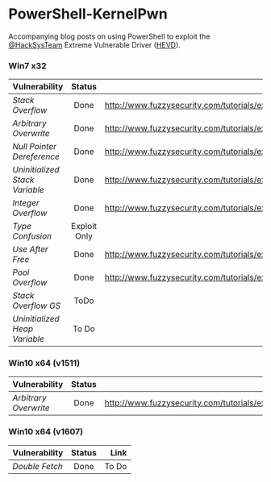 # PowerShell-KernelPwn

Accompanying blog posts on using PowerShell to exploit the [@HackSysTeam](https://twitter.com/hacksysteam) Extreme Vulnerable Driver ([HEVD](https://github.com/hacksysteam/HackSysExtremeVulnerableDriver)).

### Win7 x32

| Vulnerability | Status        | Link  |
| ------------- |:-------------:| -----:|
| *Stack Overflow* | Done | http://www.fuzzysecurity.com/tutorials/expDev/14.html |
| *Arbitrary Overwrite* | Done | http://www.fuzzysecurity.com/tutorials/expDev/15.html |
| *Null Pointer Dereference* | Done | http://www.fuzzysecurity.com/tutorials/expDev/16.html |
| *Uninitialized Stack Variable* | Done | http://www.fuzzysecurity.com/tutorials/expDev/17.html |
| *Integer Overflow* | Done |  http://www.fuzzysecurity.com/tutorials/expDev/18.html|
| *Type Confusion* | Exploit Only | N/A |
| *Use After Free* | Done | http://www.fuzzysecurity.com/tutorials/expDev/19.html |
| *Pool Overflow* | Done | http://www.fuzzysecurity.com/tutorials/expDev/20.html |
| *Stack Overflow GS* | ToDo |  |
| *Uninitialized Heap Variable* | To Do |  |

### Win10 x64 (v1511)

| Vulnerability | Status        | Link  |
| ------------- |:-------------:| -----:|
| *Arbitrary Overwrite* | Done | http://www.fuzzysecurity.com/tutorials/expDev/21.html |

### Win10 x64 (v1607)

| Vulnerability | Status        | Link  |
| ------------- |:-------------:| -----:|
| *Double Fetch* | Done | To Do |
